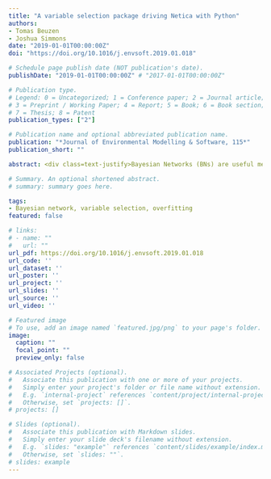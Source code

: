 ```yaml
---
title: "A variable selection package driving Netica with Python"
authors:
- Tomas Beuzen
- Joshua Simmons
date: "2019-01-01T00:00:00Z"
doi: "https://doi.org/10.1016/j.envsoft.2019.01.018"

# Schedule page publish date (NOT publication's date).
publishDate: "2019-01-01T00:00:00Z" # "2017-01-01T00:00:00Z"

# Publication type.
# Legend: 0 = Uncategorized; 1 = Conference paper; 2 = Journal article;
# 3 = Preprint / Working Paper; 4 = Report; 5 = Book; 6 = Book section;
# 7 = Thesis; 8 = Patent
publication_types: ["2"]

# Publication name and optional abbreviated publication name.
publication: "*Journal of Environmental Modelling & Software, 115*"
publication_short: ""

abstract: <div class=text-justify>Bayesian Networks (BNs) are useful methods of probabilistically modelling environmental systems. BN performance is sensitive to the number of variables included in the model framework. The selection of the optimum set of variables to include in a BN (“variable selection”) is therefore a key part of the BN modelling process. While variable selection is an issue dealt with in the wider BN and machine learning literature, it remains largely absent from environmental BN applications to date, due in large part to a lack of software designed to work with available BN packages. CVNetica_VS is an open-source Python module that extends the functionality of Netica, a commonly used commercial BN software package, to perform variable selection. CVNetica_VS uses wrapper-based variable selection and cross-validation to search for the optimum variable set to use in a BN. The software will aid in objectifying and automating the development of BNs in environmental applications.</div>

# Summary. An optional shortened abstract.
# summary: summary goes here.

tags:
- Bayesian network, variable selection, overfitting
featured: false

# links:
# - name: ""
#   url: ""
url_pdf: https://doi.org/10.1016/j.envsoft.2019.01.018
url_code: ''
url_dataset: ''
url_poster: ''
url_project: ''
url_slides: ''
url_source: ''
url_video: ''

# Featured image
# To use, add an image named `featured.jpg/png` to your page's folder.
image:
  caption: ""
  focal_point: ""
  preview_only: false

# Associated Projects (optional).
#   Associate this publication with one or more of your projects.
#   Simply enter your project's folder or file name without extension.
#   E.g. `internal-project` references `content/project/internal-project/index.md`.
#   Otherwise, set `projects: []`.
# projects: []

# Slides (optional).
#   Associate this publication with Markdown slides.
#   Simply enter your slide deck's filename without extension.
#   E.g. `slides: "example"` references `content/slides/example/index.md`.
#   Otherwise, set `slides: ""`.
# slides: example
---
```

<!-- {{% alert note %}}
Click the *Cite* button above to demo the feature to enable visitors to import publication metadata into their reference management software.
{{% /alert %}}

{{% alert note %}}
Click the *Slides* button above to demo Academic's Markdown slides feature.
{{% /alert %}}

# Supplementary notes can be added here, including [code and math](https://sourcethemes.com/academic/docs/writing-markdown-latex/). -->
